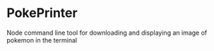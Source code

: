 # PokePrinter
Node command line tool for downloading and displaying an image of pokemon in the terminal
